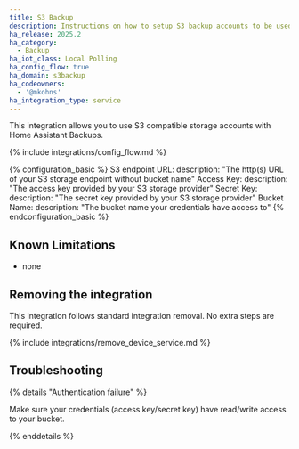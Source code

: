 ```yaml
---
title: S3 Backup
description: Instructions on how to setup S3 backup accounts to be used with backups.
ha_release: 2025.2
ha_category:
  - Backup
ha_iot_class: Local Polling
ha_config_flow: true
ha_domain: s3backup
ha_codeowners:
  - '@mkohns'
ha_integration_type: service
---
```


This integration allows you to use S3 compatible storage accounts with Home Assistant Backups.

{% include integrations/config_flow.md %}

{% configuration_basic %}
S3 endpoint URL:
  description: "The http(s) URL of your S3 storage endpoint without bucket name"
Access Key:
  description: "The access key provided by your S3 storage provider"
Secret Key:
  description: "The secret key provided by your S3 storage provider"
Bucket Name:
  description: "The bucket name your credentials have access to"
{% endconfiguration_basic %}

## Known Limitations

- none

## Removing the integration

This integration follows standard integration removal. No extra steps are required.

{% include integrations/remove_device_service.md %}

## Troubleshooting

{% details "Authentication failure" %}

Make sure your credentials (access key/secret key) have read/write access to your bucket.

{% enddetails %}
